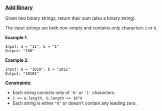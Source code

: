 ### [Add Binary](https://leetcode-cn.com/problems/add-binary/)

Given two binary strings, return their sum (also a binary string).

The input strings are both non-empty and contains only characters `1` or `0`.

__Example 1__:

```
Input: a = "11", b = "1"
Output: "100"
```

__Example 2__:

```
Input: a = "1010", b = "1011"
Output: "10101"
```

__Constraints__:

- Each string consists only of `'0'` or `'1'` characters.
- `1 <= a.length, b.length <= 10^4`
- Each string is either `"0"` or doesn't contain any leading zero.
